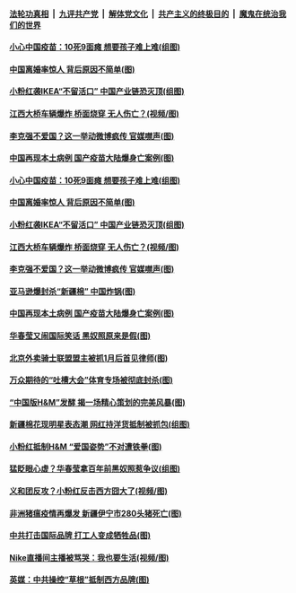####  [法轮功真相](../../../../basic/blob/master/README.md?t=03290031) &nbsp;|&nbsp; [九评共产党](../../../../9ping.md/blob/master/README.md?t=03290031) &nbsp;|&nbsp; [解体党文化](../../../../jtdwh.md/blob/master/README.md?t=03290031)  &nbsp;|&nbsp; [共产主义的终极目的](../../../../gczydzjmd.md/blob/master/README.md?t=03290031) &nbsp;|&nbsp; [魔鬼在统治我们的世界](../../../../mgztzwmdsj.md/blob/master/README.md?t=03290031) 

#### [小心中国疫苗：10死9面瘫 想要孩子难上难(组图)](../pages/p1/967026.md?t=03290031) 

#### [中国离婚率惊人 背后原因不简单(图)](../pages/p1/966974.md?t=03290031) 

#### [小粉红袭IKEA“不留活口” 中国产业链恐灭顶(组图)](../pages/p1/966963.md?t=03290031) 

#### [江西大桥车辆爆炸 桥面烧穿 无人伤亡？(视频/图)](../pages/p1/966968.md?t=03290031) 

#### [李克强不爱国？这一举动微博疯传 官媒噤声(图)](../pages/p1/966955.md?t=03290031) 

#### [中国再现本土病例 国产疫苗大陆爆身亡案例(图)](../pages/p1/966914.md?t=03290031) 

#### [小心中国疫苗：10死9面瘫 想要孩子难上难(组图)](../pages/p1/967026.md?t=03290031) 

#### [中国离婚率惊人 背后原因不简单(图)](../pages/p1/966974.md?t=03290031) 

#### [小粉红袭IKEA“不留活口” 中国产业链恐灭顶(组图)](../pages/p1/966963.md?t=03290031) 

#### [江西大桥车辆爆炸 桥面烧穿 无人伤亡？(视频/图)](../pages/p1/966968.md?t=03290031) 

#### [李克强不爱国？这一举动微博疯传 官媒噤声(图)](../pages/p1/966955.md?t=03290031) 

#### [亚马逊爆封杀“新疆棉” 中国炸锅(图)](../pages/p1/966956.md?t=03290031) 

#### [中国再现本土病例 国产疫苗大陆爆身亡案例(图)](../pages/p1/966914.md?t=03290031) 

#### [华春莹又闹国际笑话 黑奴照原来是假(图)](../pages/p1/966885.md?t=03290031) 

#### [北京外卖骑士联盟盟主被抓1月后首见律师(图)](../pages/p1/966933.md?t=03290031) 

#### [万众期待的“吐槽大会”体育专场被彻底封杀(图)](../pages/p1/966867.md?t=03290031) 

#### [“中国版H&amp;M”发酵 揭一场精心策划的完美风暴(图)](../pages/p1/966755.md?t=03290031) 

#### [新疆棉花现明星表态潮 网红持洋货抵制被抓包(组图)](../pages/p1/966819.md?t=03290031) 


#### [小粉红抵制H&amp;M “爱国姿势”不对遭铁拳(图)](../pages/p1/966803.md?t=03290031) 

#### [猛眨眼心虚？华春莹拿百年前黑奴照惹争议(组图)](../pages/p1/966694.md?t=03290031) 

#### [义和团反攻？小粉红反击西方囧大了(视频/图)](../pages/p1/966734.md?t=03290031) 

#### [非洲猪瘟疫情再爆发 新疆伊宁市280头猪死亡(图)](../pages/p1/966794.md?t=03290031) 

#### [中共打击国际品牌 打工人变成牺牲品(图)](../pages/p1/966768.md?t=03290031) 

#### [Nike直播间主播被骂哭：我也要生活(视频/图)](../pages/p1/966769.md?t=03290031) 

#### [英媒：中共操控“草根”抵制西方品牌(图)](../pages/p1/966729.md?t=03290031) 

